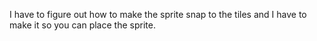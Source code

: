 I have to figure out how to make the sprite snap to the tiles and I have to make it so you can place the sprite. 
